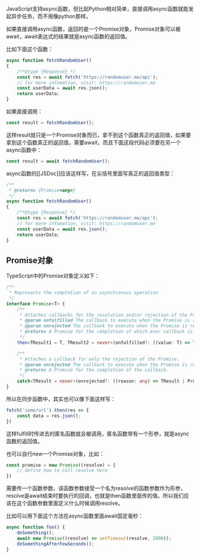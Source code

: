 JavaScript支持async函数，但比起Python相对简单，直接调用async函数就能发起异步任务，而不用像python那样。

如果直接调用async函数，返回的是一个Promise对象，Promise对象可以被await，await表达式的结果就是async函数的返回值。

比如下面这个函数：

```js
async function fetchRandomUser()
{
    /**@type {Response} */
    const res = await fetch('https://randomuser.me/api');
    // for more infomation, visit: https://randomuser.me
    const userData = await res.json();
    return userData;
}
```

如果直接调用：

```js
const result = fetchRandomUser();
```

这样result就只是一个Promise对象而已，拿不到这个函数真正的返回值，如果要拿到这个函数真正的返回值，需要await，而且下面这段代码必须要在另一个async函数中：

```js
const result = await fetchRandomUser();
```

async函数的[[JSDoc]]应该这样写，在尖括号里面写真正的返回值类型：

```js
/**
 * @returns {Promise<any>}
 */
async function fetchRandomUser()
{
    /**@type {Response} */
    const res = await fetch('https://randomuser.me/api');
    // for more infomation, visit: https://randomuser.me
    const userData = await res.json();
    return userData;
}
```

## Promise对象

TypeScript中的Promise对象定义如下：

```ts
/**
 * Represents the completion of an asynchronous operation
 */
interface Promise<T> {
    /**
     * Attaches callbacks for the resolution and/or rejection of the Promise.
     * @param onfulfilled The callback to execute when the Promise is resolved.
     * @param onrejected The callback to execute when the Promise is rejected.
     * @returns A Promise for the completion of which ever callback is executed.
     */
    then<TResult1 = T, TResult2 = never>(onfulfilled?: ((value: T) => TResult1 | PromiseLike<TResult1>) | undefined | null, onrejected?: ((reason: any) => TResult2 | PromiseLike<TResult2>) | undefined | null): Promise<TResult1 | TResult2>;

    /**
     * Attaches a callback for only the rejection of the Promise.
     * @param onrejected The callback to execute when the Promise is rejected.
     * @returns A Promise for the completion of the callback.
     */
    catch<TResult = never>(onrejected?: ((reason: any) => TResult | PromiseLike<TResult>) | undefined | null): Promise<T | TResult>;
}
```

所以在同步函数中，其实也可以像下面这样写：

```js
fetch('some/url').then(res => {
    const data = res.json();
})
```

这样fulfill时传进去的匿名函数就会被调用，匿名函数带有一个形参，就是async函数的返回值。

也可以自行new一个Promise对象，比如：

```js
const promise = new Promise((resolve) = {
    // define how to call resolve here
})
```

需要传一个函数参数，该函数参数接受一个名为resolve的函数参数作为形参，resolve是await结束时要执行的回调，也就是then函数里面传的值。所以我们应该在这个函数参数里面定义什么时候调用resolve。

比如可以用下面这个方法在async函数里面await固定毫秒：

```js
async function foo() {
    doSomething();
    await new Promise((resolve) => setTimeout(resolve, 2000));
    doSomethingAfterFewSeconds();
}
```
